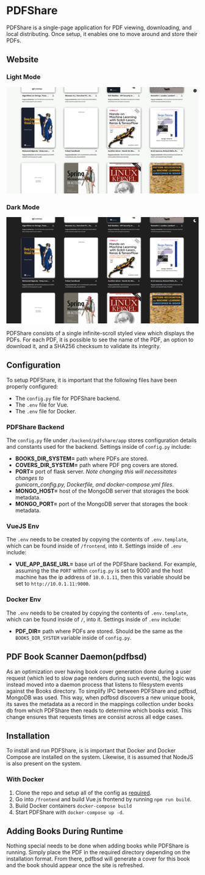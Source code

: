 # PDFShare
PDFShare is a single-page application for PDF viewing, downloading, and local distributing.
Once setup, it enables one to move around and store their PDFs.

## **Website**

### **Light Mode**
![Alt text](./screenshots/pdfshare_light_mode.png "PDF Library")

### **Dark Mode**
![Alt text](./screenshots/pdfshare_dark_mode.png "PDF Library")

PDFShare consists of a single infinite-scroll styled view which displays the PDFs. For 
each PDF, it is possible to see the name of the PDF, an option to download it, and a 
SHA256 checksum to validate its integrity.

## **Configuration**
To setup PDFShare, it is important that the following files have been properly configured:
- The `config.py` file for PDFShare backend.
- The `.env` file for Vue.
- The `.env` file for Docker.

### **PDFShare Backend**
The `config.py` file under `/backend/pdfshare/app` stores configuration details and 
constants used for the backend. Settings inside of `config.py` include:
- **BOOKS_DIR_SYSTEM=** path where PDFs are stored.
- **COVERS_DIR_SYSTEM=** path where PDF png covers are stored.
- **PORT=** port of flask server. *Note changing this will necessitates changes to   
  gunicorn_config.py, Dockerfile, and docker-compose.yml files*.
- **MONGO_HOST=** host of the MongoDB server that storages the book metadata.
- **MONGO_PORT=** port of the MongoDB server that storages the book metadata.

### **VueJS Env**
The `.env` needs to be created by copying the contents of `.env.template`, which
can be found inside of `/frontend`, into it. Settings inside of `.env` include:
- **VUE_APP_BASE_URL=** base url of the PDFShare backend. For example, assuming the
  the `PORT` within `config.py` is set to 9000 and the host machine has the ip address
  of `10.0.1.11`, then this variable should be set to `http://10.0.1.11:9000`.

### **Docker Env**
The `.env` needs to be created by copying the contents of `.env.template`, which
can be found inside of `/`, into it. Settings inside of `.env` include:
- **PDF_DIR=** path where PDFs are stored. Should be the same as the `BOOKS_DIR_SYSTEM`
  variable inside of `config.py`.

## **PDF Book Scanner Daemon(pdfbsd)**
As an optimization over having book cover generation done during a user request (which
led to slow page renders during such events), the logic was instead moved into a daemon
process that listens to filesystem events against the Books directory. To simplify IPC
between PDFShare and pdfbsd, MongoDB was used. This way, when pdfbsd discovers a new
unique book, its saves the metadata as a record in the mappings collection under books
db from which PDFShare then reads to determine which books exist. This change ensures
that requests times are consist across all edge cases.

## **Installation**
To install and run PDFShare, is is important that Docker and Docker Compose are installed
on the system. Likewise, it is assumed that NodeJS is also present on the system.

### **With Docker**
1. Clone the repo and setup all of the config as [required](#configuration).
2. Go into `/frontend` and build Vue.js frontend by running `npm run build`.
3. Build Docker containers `docker-compose build`
4. Start PDFShare with `docker-compose up -d`.

## **Adding Books During Runtime**
Nothing special needs to be done when adding books while PDFShare is running. Simply place
the PDF in the required directory depending on the installation format. From there, pdfbsd
will generate a cover for this book and the book should appear once the site is refreshed.